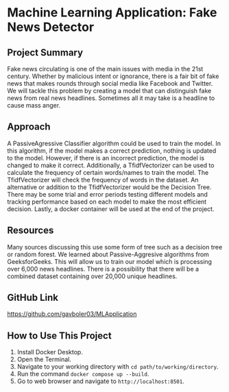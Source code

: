 # Machine Learning Application: Fake News Detector

## Project Summary

Fake news circulating is one of the main issues with media in the 21st century. Whether by malicious intent or ignorance, there is a fair bit of fake news that makes rounds through social media like Facebook and Twitter. We will tackle this problem by creating a model that can distinguish fake news from real news headlines. Sometimes all it may take is a headline to cause mass anger.

## Approach

A PassiveAgressive Classifier algorithm could be used to train the model. In this algorithm, if the model makes a correct prediction, nothing is updated to the model. However, if there is an incorrect prediction, the model is changed to make it correct. Additionally, a TfidfVectorizer can be used to calculate the frequency of certain words/names to train the model. The TfidfVectorizer will check the frequency of words in the dataset. An alternative or addition to the TfidfVectorizer would be the Decision Tree. There may be some trial and error periods testing different models and tracking performance based on each model to make the most efficient decision. Lastly, a docker container will be used at the end of the project.

## Resources

Many sources discussing this use some form of tree such as a decision tree or random forest. We learned about Passive-Aggresive algorithms from GeeksforGeeks. This will allow us to train our model which is processing over 6,000 news headlines. There is a possibility that there will be a combined dataset containing over 20,000 unique headlines.

## GitHub Link

https://github.com/gavboler03/MLApplication

## How to Use This Project

1. Install Docker Desktop.
2. Open the Terminal.
3. Navigate to your working directory with `cd path/to/working/directory`.
4. Run the command `docker compose up --build`.
5. Go to web browser and navigate to `http://localhost:8501`.
